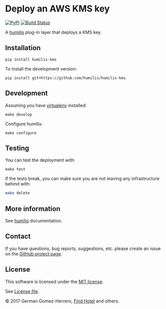 # Deploy an AWS KMS key

[![PyPI](https://img.shields.io/pypi/v/humilis-kms.svg?style=flat)](https://pypi.python.org/pypi/humilis-kms)
[![Build Status](https://travis-ci.org/humilis/humilis-kms.svg?branch=master)](https://travis-ci.org/humilis/humilis-kms)

A [humilis][humilis] plug-in layer that deploys a KMS key.


[humilis]: https://github.com/humilis/humilis
[kms]: https://aws.amazon.com/kms/


## Installation

```
pip install humilis-kms
```

To install the development version:

```
pip install git+https://github.com/humilis/humilis-kms
```


## Development

Assuming you have [virtualenv][venv] installed:

[venv]: https://virtualenv.readthedocs.org/en/latest/

```
make develop
```

Configure humilis:

```
make configure
```


## Testing

You can test the deployment with:

```
make test
```

If the tests break, you can make sure you are not leaving any infrastructure
behind with:

```bash
make delete
```


## More information

See [humilis][humilis] documentation.

[humilis]: https://github.com/humilis/blob/master/README.md


## Contact

If you have questions, bug reports, suggestions, etc. please create an issue on the [GitHub project page][github].

[github]: http://github.com/humilis/humilis-kms


## License

This software is licensed under the [MIT license][mit].

[mit]: http://en.wikipedia.org/wiki/MIT_License

See [License file][LICENSE].

[LICENSE]: ./LICENSE.txt


© 2017 German Gomez-Herrero, [Find Hotel][fh] and others.

[fh]: http://company.findhotel.net
